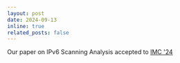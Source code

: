 ```yaml
---
layout: post
date: 2024-09-13
inline: true
related_posts: false
---
```


Our paper on IPv6 Scanning Analysis accepted to [IMC '24](https://conferences.sigcomm.org/imc/2024/)
